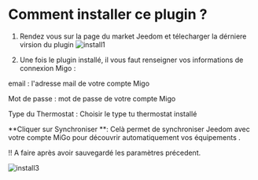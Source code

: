 # Comment installer ce plugin ?

1. Rendez vous sur la page du market Jeedom et télecharger la dérniere virsion du plugin
![install1](https://limad.github.io/plugins-docs/plugins-docs/plugin-test/images/migoThermostat_screenshot12.PNG)

2. Une fois le plugin installé, il vous faut renseigner vos informations de connexion Migo :

email : l'adresse mail de votre compte Migo

Mot de passe : mot de passe de votre compte Migo

Type du Thermostat : Choisir le type tu thermostat installé

**Cliquer sur Synchroniser **: Celà permet de synchroniser Jeedom avec votre compte MiGo pour découvrir automatiquement vos équipements . 

!! A faire après avoir sauvegardé les paramètres précedent.

  
![install3](https://limad.github.io/plugins-docs/plugins-docs/plugin-test/images/migoThermostat_screenshot11.PNG)